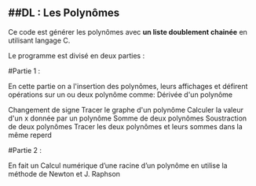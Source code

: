##DL : Les Polynômes
-------------------------------------------------------------------------------------------------------------------------------------

Ce code est générer les polynômes avec **un liste doublement chainée** en utilisant langage C.

Le programme est divisé en deux parties :

#Partie 1 :

En cette partie on a l'insertion des polynômes, leurs affichages et défirent opérations sur un ou deux polynôme comme:
Dérivée d'un polynôme

Changement de signe 
Tracer le graphe d'un polynôme
Calculer la valeur d'un x donnée par un polynôme 
Somme de deux polynômes 
Soustraction de deux polynômes
Tracer les deux polynômes et leurs sommes dans la même reperd

#Partie 2 :

En fait un Calcul numérique d’une racine d’un polynôme en utilise la méthode de Newton et J. Raphson


